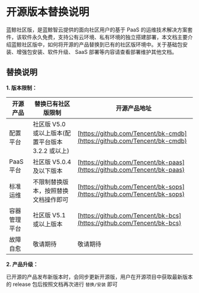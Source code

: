 # 开源版本替换说明

蓝鲸社区版，是蓝鲸智云提供的面向社区用户的基于 PaaS 的运维技术解决方案套件，该软件永久免费，支持公有云环境、私有环境的独立搭建部署，本文档主要介绍蓝鲸社区版中，如何将开源的产品替换到已有的社区版环境中。关于基础包安装、增强包安装、软件升级、 SaaS 部署等内容请查看部署维护其他文档。

## 替换说明

**1. 版本限制：**

| 开源产品 | 替换已有社区版限制 | 开源产品地址  |
| --------- | -------- | ------- |
| 配置平台 | 社区版 V5.0 或以上版本(配置平台版本 3.2.2 或以上) | [https://github.com/Tencent/bk-cmdb](https://github.com/Tencent/bk-cmdb) |
| PaaS 平台 | 社区版 V5.0.4 及以下版本 | [https://github.com/Tencent/bk-paas](https://github.com/Tencent/bk-paas) |
| 标准运维 | 不限制替换版本，按照替换文档操作即可 | [https://github.com/Tencent/bk-sops](https://github.com/Tencent/bk-sops) |
| 容器管理平台 | 社区版 V5.1 或以上版本 | [https://github.com/Tencent/bk-bcs](https://github.com/Tencent/bk-bcs)  |
| 故障自愈 | 敬请期待 | 敬请期待 |

**2. 产品升级：**

已开源的产品发布新版本时，会同步更新开源版，用户在开源项目中获取最新版本的 release 包后按照文档再次进行 `替换/安装` 即可
